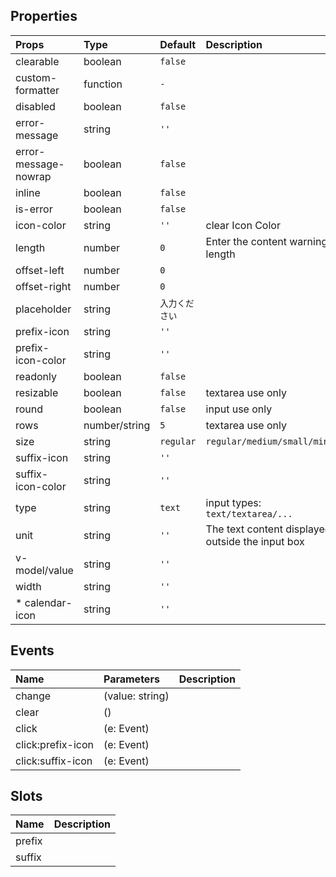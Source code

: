 ## Properties

|Props|Type|Default|Description|
|:--|:--|:--|:--|
|clearable|boolean|`false`||
|custom-formatter|function|`-`||
|disabled|boolean|`false`||
|error-message|string|`''`||
|error-message-nowrap|boolean|`false`||
|inline|boolean|`false`||
|is-error|boolean|`false`||
|icon-color|string|`''`|clear Icon Color|
|length|number|`0`|Enter the content warning length|
|offset-left|number|`0`||
|offset-right|number|`0`||
|placeholder|string|`入力ください`||
|prefix-icon|string|`''`||
|prefix-icon-color|string|`''`||
|readonly|boolean|`false`||
|resizable|boolean|`false`|textarea use only|
|round|boolean|`false`|input use only|
|rows|number/string|`5`|textarea use only|
|size|string|`regular`|`regular/medium/small/mini`|
|suffix-icon|string|`''`||
|suffix-icon-color|string|`''`||
|type|string|`text`|input types: `text/textarea/...`|
|unit|string|`''`|The text content displayed outside the input box|
|v-model/value|string|`''`||
|width|string|`''`||
|* calendar-icon|string|`''`||

## Events

|Name|Parameters|Description|
|:--|:--|:--|
|change|(value: string)||
|clear|()||
|click|(e: Event)||
|click:prefix-icon|(e: Event)||
|click:suffix-icon|(e: Event)||

## Slots

|Name|Description|
|:--|:--|
|prefix||
|suffix||
